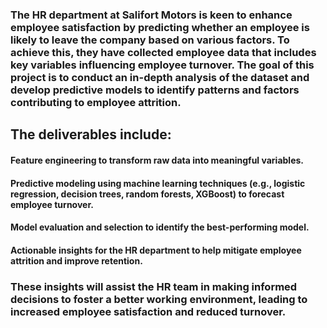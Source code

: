 ### The HR department at Salifort Motors is keen to enhance employee satisfaction by predicting whether an employee is likely to leave the company based on various factors. To achieve this, they have collected employee data that includes key variables influencing employee turnover. The goal of this project is to conduct an in-depth analysis of the dataset and develop predictive models to identify patterns and factors contributing to employee attrition.

## The deliverables include:

  #### Feature engineering to transform raw data into meaningful variables.
  #### Predictive modeling using machine learning techniques (e.g., logistic regression, decision trees, random forests, XGBoost) to forecast employee turnover.
  #### Model evaluation and selection to identify the best-performing model.
  #### Actionable insights for the HR department to help mitigate employee attrition and improve retention.
### These insights will assist the HR team in making informed decisions to foster a better working environment, leading to increased employee satisfaction and reduced turnover.
